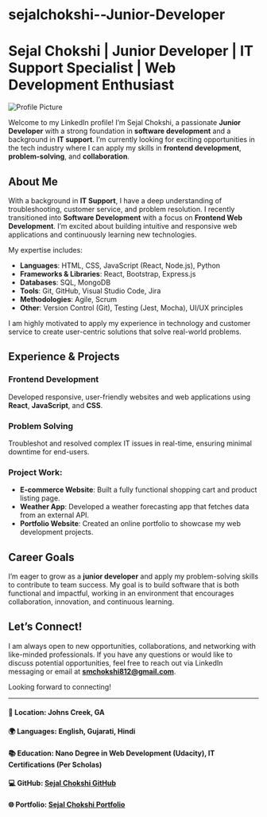 # sejalchokshi--Junior-Developer
# Sejal Chokshi | Junior Developer | IT Support Specialist | Web Development Enthusiast

![Profile Picture](https://via.placeholder.com/150) <!-- Add your profile picture URL here -->

Welcome to my LinkedIn profile! I’m Sejal Chokshi, a passionate **Junior Developer** with a strong foundation in **software development** and a background in **IT support**. I’m currently looking for exciting opportunities in the tech industry where I can apply my skills in **frontend development**, **problem-solving**, and **collaboration**.

## About Me

With a background in **IT Support**, I have a deep understanding of troubleshooting, customer service, and problem resolution. I recently transitioned into **Software Development** with a focus on **Frontend Web Development**. I’m excited about building intuitive and responsive web applications and continuously learning new technologies.

My expertise includes:
- **Languages**: HTML, CSS, JavaScript (React, Node.js), Python
- **Frameworks & Libraries**: React, Bootstrap, Express.js
- **Databases**: SQL, MongoDB
- **Tools**: Git, GitHub, Visual Studio Code, Jira
- **Methodologies**: Agile, Scrum
- **Other**: Version Control (Git), Testing (Jest, Mocha), UI/UX principles

I am highly motivated to apply my experience in technology and customer service to create user-centric solutions that solve real-world problems. 

## Experience & Projects

### Frontend Development
Developed responsive, user-friendly websites and web applications using **React**, **JavaScript**, and **CSS**.

### Problem Solving
Troubleshot and resolved complex IT issues in real-time, ensuring minimal downtime for end-users.

### Project Work:
- **E-commerce Website**: Built a fully functional shopping cart and product listing page.
- **Weather App**: Developed a weather forecasting app that fetches data from an external API.
- **Portfolio Website**: Created an online portfolio to showcase my web development projects.

## Career Goals

I’m eager to grow as a **junior developer** and apply my problem-solving skills to contribute to team success. My goal is to build software that is both functional and impactful, working in an environment that encourages collaboration, innovation, and continuous learning.

## Let’s Connect!

I am always open to new opportunities, collaborations, and networking with like-minded professionals. If you have any questions or would like to discuss potential opportunities, feel free to reach out via LinkedIn messaging or email at **[smchokshi812@gmail.com](mailto:smchokshi812@gmail.com)**.

Looking forward to connecting!

---

#### 📍 Location: Johns Creek, GA  
#### 🌍 Languages: English, Gujarati, Hindi  
#### 📚 Education: Nano Degree in Web Development (Udacity), IT Certifications (Per Scholas)
#### 💻 GitHub: [Sejal Chokshi GitHub](https://github.com/sejalchokshi)  
#### 🌐 Portfolio: [Sejal Chokshi Portfolio](https://sejalchokshi.github.io/)  

